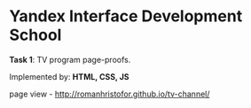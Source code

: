 Yandex Interface Development School
===

**Task 1**: TV program page-proofs.

Implemented by: **HTML, CSS, JS**

page view - http://romanhristofor.github.io/tv-channel/
